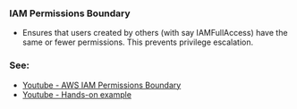### IAM Permissions Boundary
- Ensures that users created by others (with say IAMFullAccess) have the same or fewer permissions. This prevents privilege escalation.


### See:
* [Youtube - AWS IAM Permissions Boundary](https://www.youtube.com/watch?v=t8P8ffqWrsY)
* [Youtube - Hands-on example](https://www.youtube.com/watch?v=D-1u0dBM-q8)
